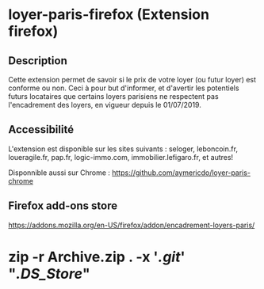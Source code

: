 # loyer-paris-firefox (Extension firefox)

## Description

Cette extension permet de savoir si le prix de votre loyer (ou futur loyer) est conforme ou non.
Ceci à pour but d'informer, et d'avertir les potentiels futurs locataires que certains loyers parisiens ne respectent pas l'encadrement des loyers, en vigueur depuis le 01/07/2019.

## Accessibilité

L'extension est disponible sur les sites suivants : seloger, leboncoin.fr, loueragile.fr, pap.fr, logic-immo.com, immobilier.lefigaro.fr, et autres!

Disponnible aussi sur Chrome : https://github.com/aymericdo/loyer-paris-chrome

## Firefox add-ons store

https://addons.mozilla.org/en-US/firefox/addon/encadrement-loyers-paris/

# zip -r Archive.zip . -x '*.git*' "*.DS_Store*"